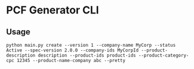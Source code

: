 # PCF Generator CLI

## Usage

`python main.py create --version 1 --company-name MyCorp --status Active --spec-version 2.0.0 --company-ids MyCorpId --product-description description --product-ids product-ids --product-category-cpc 12345 --product-name-company abc --pretty`